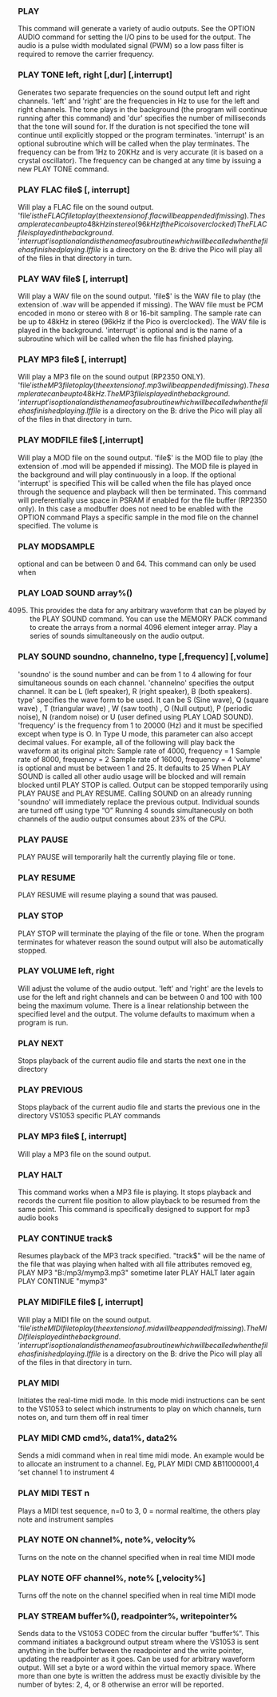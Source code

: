 

### PLAY

This command will generate a variety of audio outputs. See the OPTION AUDIO command for setting the I/O pins to be used for the output. The audio is a pulse width modulated signal (PWM) so a low pass filter is required to remove the carrier frequency.

### PLAY TONE left, right [,dur] [,interrupt]

Generates two separate frequencies on the sound output left and right channels. 'left' and 'right' are the frequencies in Hz to use for the left and right channels. The tone plays in the background (the program will continue running after this command) and 'dur' specifies the number of milliseconds that the tone will sound for. If the duration is not specified the tone will continue until explicitly stopped or the program terminates. 'interrupt' is an optional subroutine which will be called when the play terminates. The frequency can be from 1Hz to 20KHz and is very accurate (it is based on a crystal oscillator). The frequency can be changed at any time by issuing a new PLAY TONE command.

### PLAY FLAC file$ [, interrupt]

Will play a FLAC file on the sound output. 'file$' is the FLAC file to play (the extension of .flac will be appended if missing). The sample rate can be up to 48kHz in stereo (96kHz if the Pico is overclocked) The FLAC file is played in the background. 'interrupt' is optional and is the name of a subroutine which will be called when the file has finished playing. If file$ is a directory on the B: drive the Pico will play all of the files in that directory in turn.

### PLAY WAV file$ [, interrupt]

Will play a WAV file on the sound output. 'file$' is the WAV file to play (the extension of .wav will be appended if missing). The WAV file must be PCM encoded in mono or stereo with 8 or 16-bit sampling. The sample rate can be up to 48kHz in stereo (96kHz if the Pico is overclocked). The WAV file is played in the background. 'interrupt' is optional and is the name of a subroutine which will be called when the file has finished playing.

### PLAY MP3 file$ [, interrupt]

Will play a MP3 file on the sound output (RP2350 ONLY). 'file$' is the MP3file to play (the extension of .mp3 will be appended if missing). The sample rate can be up to 48kHz. The MP3 file is played in the background. 'interrupt' is optional and is the name of a subroutine which will be called when the file has finished playing. If file$ is a directory on the B: drive the Pico will play all of the files in that directory in turn.

### PLAY MODFILE file$ [,interrupt]

Will play a MOD file on the sound output. 'file$' is the MOD file to play (the extension of .mod will be appended if missing). The MOD file is played in the background and will play continuously in a loop. If the optional 'interrupt' is specified This will be called when the file has played once through the sequence and playback will then be terminated. This command will preferentially use space in PSRAM if enabled for the file buffer (RP2350 only). In this case a modbuffer does not need to be enabled with the OPTION command Plays a specific sample in the mod file on the channel specified. The volume is

### PLAY MODSAMPLE

optional and can be between 0 and 64. This command can only be used when

### PLAY LOAD SOUND array%()

4095. This provides the data for any arbitrary waveform that can be played by the PLAY SOUND command. You can use the MEMORY PACK command to create the arrays from a normal 4096 element integer array. Play a series of sounds simultaneously on the audio output.

### PLAY SOUND soundno, channelno, type [,frequency] [,volume]

'soundno' is the sound number and can be from 1 to 4 allowing for four simultaneous sounds on each channel. 'channelno' specifies the output channel. It can be L (left speaker), R (right speaker), B (both speakers). type' specifies the wave form to be used. It can be S (Sine wave), Q (square wave) , T (triangular wave) , W (saw tooth) , O (Null output), P (periodic noise), N (random noise) or U (user defined using PLAY LOAD SOUND). 'frequency' is the frequency from 1 to 20000 (Hz) and it must be specified except when type is O. In Type U mode, this parameter can also accept decimal values. For example, all of the following will play back the waveform at its original pitch: Sample rate of 4000, frequency = 1 Sample rate of 8000, frequency = 2 Sample rate of 16000, frequency = 4 'volume' is optional and must be between 1 and 25. It defaults to 25 When PLAY SOUND is called all other audio usage will be blocked and will remain blocked until PLAY STOP is called. Output can be stopped temporarily using PLAY PAUSE and PLAY RESUME. Calling SOUND on an already running 'soundno' will immediately replace the previous output. Individual sounds are turned off using type “O” Running 4 sounds simultaneously on both channels of the audio output consumes about 23% of the CPU.

### PLAY PAUSE

PLAY PAUSE will temporarily halt the currently playing file or tone.

### PLAY RESUME

PLAY RESUME will resume playing a sound that was paused.

### PLAY STOP

PLAY STOP will terminate the playing of the file or tone. When the program terminates for whatever reason the sound output will also be automatically stopped.

### PLAY VOLUME left, right

Will adjust the volume of the audio output. 'left' and 'right' are the levels to use for the left and right channels and can be between 0 and 100 with 100 being the maximum volume. There is a linear relationship between the specified level and the output. The volume defaults to maximum when a program is run.

### PLAY NEXT

Stops playback of the current audio file and starts the next one in the directory

### PLAY PREVIOUS

Stops playback of the current audio file and starts the previous one in the directory VS1053 specific PLAY commands

### PLAY MP3 file$ [, interrupt]

Will play a MP3 file on the sound output.

### PLAY HALT

This command works when a MP3 file is playing. It stops playback and records the current file position to allow playback to be resumed from the same point. This command is specifically designed to support for mp3 audio books

### PLAY CONTINUE track$

Resumes playback of the MP3 track specified. "track$" will be the name of the file that was playing when halted with all file attributes removed eg, PLAY MP3 "B:/mp3/mymp3.mp3" sometime later PLAY HALT later again PLAY CONTINUE "mymp3"

### PLAY MIDIFILE file$ [, interrupt]

Will play a MIDI file on the sound output. 'file$' is the MIDI file to play (the extension of .mid will be appended if missing). The MIDI file is played in the background. 'interrupt' is optional and is the name of a subroutine which will be called when the file has finished playing. If file$ is a directory on the B: drive the Pico will play all of the files in that directory in turn.

### PLAY MIDI

Initiates the real-time midi mode. In this mode midi instructions can be sent to the VS1053 to select which instruments to play on which channels, turn notes on, and turn them off in real timer

### PLAY MIDI CMD cmd%, data1%, data2%

Sends a midi command when in real time midi mode. An example would be to allocate an instrument to a channel. Eg, PLAY MIDI CMD &B11000001,4 ‘set channel 1 to instrument 4

### PLAY MIDI TEST n

Plays a MIDI test sequence, n=0 to 3, 0 = normal realtime, the others play note and instrument samples

### PLAY NOTE ON channel%, note%, velocity%

Turns on the note on the channel specified when in real time MIDI mode

### PLAY NOTE OFF channel%, note% [,velocity%]

Turns off the note on the channel specified when in real time MIDI mode

### PLAY STREAM buffer%(), readpointer%, writepointer%

Sends data to the VS1053 CODEC from the circular buffer “buffer%”. This command initiates a background output stream where the VS1053 is sent anything in the buffer between the readpointer and the write pointer, updating the readpointer as it goes. Can be used for arbitrary waveform output. Will set a byte or a word within the virtual memory space. Where more than one byte is written the address must be exactly divisible by the number of bytes: 2, 4, or 8 otherwise an error will be reported.